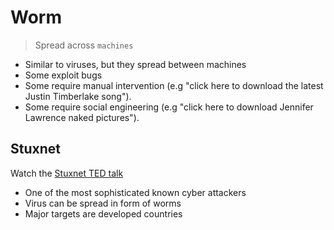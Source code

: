 # Worm
> Spread across `machines`

* Similar to viruses, but they spread between machines
* Some exploit bugs
* Some require manual intervention (e.g "click here to download the latest Justin Timberlake song").
* Some require social engineering (e.g "click here to download Jennifer Lawrence naked pictures").

## Stuxnet

Watch the [Stuxnet TED talk](http://www.ted.com/talks/ralph_langner_cracking_stuxnet_a_21st_century_cyberweapon?language=en)

* One of the most sophisticated known cyber attackers
* Virus can be spread in form of worms
* Major targets are developed countries
